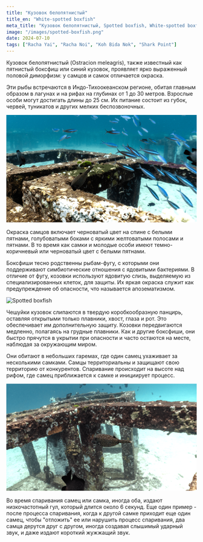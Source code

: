 ```yaml
---
title: "Кузовок белопятнистый"
title_en: "White-spotted boxfish"
meta_title: "Кузовок белопятнистый, Spotted boxfish, White-spotted boxfish, Ostracion meleagris"
image: "/images/spotted-boxfish.png"
date: 2024-07-10
tags: ["Racha Yai", "Racha Noi", "Koh Bida Nok", "Shark Point"]
---
```


Кузовок белопятнистый (Ostracion meleagris), также известный как пятнистый боксфиш или синий кузовок, проявляет ярко выраженный половой диморфизм: у самцов и самок отличается окраска.

Эти рыбы встречаются в Индо-Тихоокеанском регионе, обитая главным образом в лагунах и на рифах на глубинах от 1 до 30 метров. Взрослые особи могут достигать длины до 25 см. Их питание состоит из губок, червей, туникатов и других мелких беспозвоночных.

![Spotted boxfish](https://github.com/Muratov-Egor/diversnotes/blob/master/assets/images/spotted-boxfish-1.png?raw=true "Spotted boxfish")

Окраска самцов включает черноватый цвет на спине с белыми пятнами, голубоватыми боками с яркими желтоватыми полосами и пятнами. В то время как самки и молодые особи имеют темно-коричневый или черноватый цвет с белыми пятнами.

Боксфиши тесно родственны рыбам-фугу, с которыми они поддерживают симбиотические отношения с ядовитыми бактериями. В отличие от фугу, козовки используют ядовитую слизь, выделяемую из специализированных клеток, для защиты. Их яркая окраска служит как предупреждение об опасности, что называется апозематизмом.

![Spotted boxfish](https://github.com/Muratov-Egor/diversnotes/blob/master/assets/images/spotted-boxfish-2.png?raw=true "Spotted boxfish")

Чешуйки кузовок слипаются в твердую коробкообразную панцирь, оставляя открытыми только плавники, хвост, глаза и рот. Это обеспечивает им дополнительную защиту. Козовки передвигаются медленно, полагаясь на грудные плавники. Как и другие боксфиши, они быстро прячутся в укрытии при опасности и часто остаются на месте, наблюдая за окружающим миром.

Они обитают в небольших гаремах, где один самец ухаживает за несколькими самками. Самцы территориальны и защищают свою территорию от конкурентов. Спаривание происходит на высоте над рифом, где самец приближается к самке и инициирует процесс.

![Spotted boxfish](https://github.com/Muratov-Egor/diversnotes/blob/master/assets/images/spotted-boxfish-3.png?raw=true "Spotted boxfish")

Во время спаривания самец или самка, иногда оба, издают низкочастотный гул, который длится около 6 секунд. Еще один пример - после процесса спаривания, когда к другой самке приходит еще один самец, чтобы "отложить" ее или нарушить процесс спаривания, два самца дерутся друг с другом, иногда создавая слышимый ударный звук, и даже издают короткий жужжащий звук.
